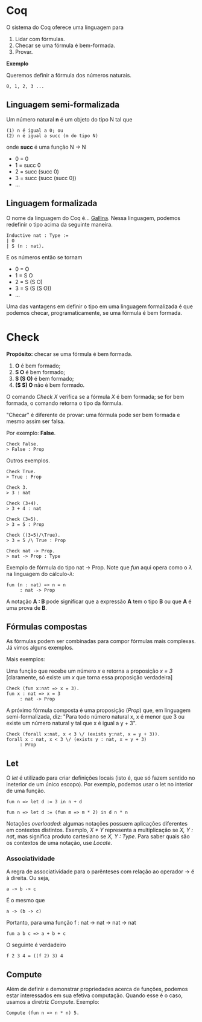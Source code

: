 # Coq

O sistema do Coq oferece uma linguagem para

1) Lidar com fórmulas.
2) Checar se uma fórmula é bem-formada.
3) Provar.

**Exemplo**

Queremos definir a fórmula dos números naturais.

```
0, 1, 2, 3 ...
```

## Linguagem semi-formalizada

Um número natural **n** é um objeto do tipo N tal que


```
(1) n é igual a 0; ou
(2) n é igual a succ (m do tipo N)
```
onde **succ** é uma função N $\rightarrow$ N

+ 0 = 0
+ 1 = succ 0
+ 2 = succ (succ 0)
+ 3 = succ (succ (succ 0))
+ ...

## Linguagem formalizada

O nome da linguagem do Coq é... [Gallina](https://coq.github.io/doc/v8.9/refman/language/gallina-specification-language.html). Nessa linguagem, podemos redefinir o tipo acima da seguinte maneira.

```coq
Inductive nat : Type :=
| O
| S (n : nat).
```

E os números então se tornam

+ 0 = O
+ 1 = S O
+ 2 = S (S O)
+ 3 = S (S (S O))
+ ...

Uma das vantagens em definir o tipo em uma linguagem formalizada é que podemos checar, programaticamente, se uma fórmula é bem formada.

# Check

**Propósito:** checar se uma fórmula é bem formada.

1. **O** é bem formado;
2. **S O** é bem formado;
3. **S (S O)** é bem formado;
4. **(S S) O** não é bem formado.

O comando *Check X* verifica se a fórmula *X* é bem formada; se for bem formada, o comando retorna o tipo da fórmula.

"Checar" é diferente de provar: uma fórmula pode ser bem formada e mesmo assim ser falsa.

Por exemplo: **False**.

```coq
Check False.
> False : Prop
```

Outros exemplos.

```coq
Check True.
> True : Prop
```

```coq
Check 3.
> 3 : nat
```

```coq
Check (3+4).
> 3 + 4 : nat
```

```coq
Check (3=5).
> 3 = 5 : Prop
```

```coq
Check ((3=5)/\True).
> 3 = 5 /\ True : Prop
```

```coq
Check nat -> Prop.
> nat -> Prop : Type
```

Exemplo de fórmula do tipo nat $\rightarrow$ Prop. Note que *fun* aqui opera como o $\lambda$ na linguagem do cálculo-$\lambda$:

```coq
fun (n : nat) => n = n
     : nat -> Prop
```

A notação **A : B** pode significar que a expressão **A** tem o tipo **B** ou que **A** é uma prova de **B**.

## Fórmulas compostas

As fórmulas podem ser combinadas para compor fórmulas mais complexas. Já vimos alguns exemplos.

Mais exemplos:

Uma função que recebe um número *x* e retorna a proposição *x = 3* [claramente, só existe um *x* que torna essa proposição verdadeira]

```coq
Check (fun x:nat => x = 3).
fun x : nat => x = 3
     : nat -> Prop
```

A próximo fórmula composta é uma proposição (*Prop*) que, em linguagem semi-formalizada, diz: "Para todo número natural x, x é menor que 3 ou existe um número natural y tal que x é igual a y + 3".

```coq
Check (forall x:nat, x < 3 \/ (exists y:nat, x = y + 3)).
forall x : nat, x < 3 \/ (exists y : nat, x = y + 3)
     : Prop
```

## Let

O *let* é utilizado para criar definições locais (isto é, que só fazem sentido no ineterior de um único escopo). Por exemplo, podemos usar o let no interior de uma função.

```coq
fun n => let d := 3 in n + d
```

```coq
fun n => let d := (fun m => m * 2) in d n * n
```

Notações *overloaded*: algumas notações possuem aplicações diferentes em contextos distintos. Exemplo, *X * Y* representa a multiplicação se *X, Y : nat*, mas significa produto cartesiano se *X, Y : Type*. Para saber quais são os contextos de uma notação, use *Locate*.

### Associatividade

A regra de associatividade para o parênteses com relação ao operador -> é à direita. Ou seja,

```coq
a -> b -> c
```

É o mesmo que

```coq
a -> (b -> c)
```

Portanto, para uma função f : nat -> nat -> nat -> nat

```coq
fun a b c => a + b + c
```

O seguinte é verdadeiro

```coq
f 2 3 4 = ((f 2) 3) 4
```

## Compute

Além de definir e demonstrar propriedades acerca de funções, podemos estar interessados em sua efetiva computação. Quando esse é o caso, usamos a diretriz *Compute*. Exemplo:

```coq
Compute (fun n => n * n) 5.
```

